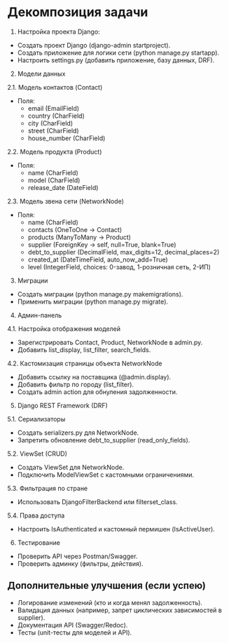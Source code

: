 # Декомпозиция задачи

1. Настройка проекта Django:

 - Создать проект Django (django-admin startproject).
 - Создать приложение для логики сети (python manage.py startapp).
 - Настроить settings.py (добавить приложение, базу данных, DRF).

2. Модели данных

2.1. Модель контактов (Contact)
 - Поля:
     - email (EmailField)
     - country (CharField)
     - city (CharField)
     - street (CharField)
     - house_number (CharField)

2.2. Модель продукта (Product)
 - Поля:
     - name (CharField)
     - model (CharField)
     - release_date (DateField)

2.3. Модель звена сети (NetworkNode)
 - Поля:
     - name (CharField)
     - contacts (OneToOne → Contact)
     - products (ManyToMany → Product)
     - supplier (ForeignKey → self, null=True, blank=True)
     - debt_to_supplier (DecimalField, max_digits=12, decimal_places=2)
     - created_at (DateTimeField, auto_now_add=True)
     - level (IntegerField, choices: 0-завод, 1-розничная сеть, 2-ИП)

3. Миграции
 - Создать миграции (python manage.py makemigrations).
 - Применить миграции (python manage.py migrate).

4. Админ-панель

4.1. Настройка отображения моделей
 - Зарегистрировать Contact, Product, NetworkNode в admin.py.
 - Добавить list_display, list_filter, search_fields.

4.2. Кастомизация страницы объекта NetworkNode
 - Добавить ссылку на поставщика (@admin.display).
 - Добавить фильтр по городу (list_filter).
 - Создать admin action для обнуления задолженности.

5. Django REST Framework (DRF)

5.1. Сериализаторы
 - Создать serializers.py для NetworkNode.
 - Запретить обновление debt_to_supplier (read_only_fields).

5.2. ViewSet (CRUD)
 - Создать ViewSet для NetworkNode.
 - Подключить ModelViewSet с кастомными ограничениями.

5.3. Фильтрация по стране
 - Использовать DjangoFilterBackend или filterset_class.

5.4. Права доступа
 - Настроить IsAuthenticated и кастомный пермишен (IsActiveUser).

6. Тестирование
 - Проверить API через Postman/Swagger.
 - Проверить админку (фильтры, действия).

## Дополнительные улучшения (если успею)
 - Логирование изменений (кто и когда менял задолженность).
 - Валидация данных (например, запрет циклических зависимостей в supplier).
 - Документация API (Swagger/Redoc).
 - Тесты (unit-тесты для моделей и API).
